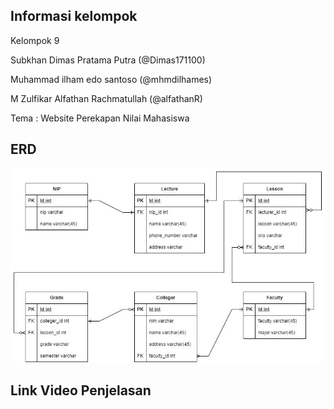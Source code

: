 ## Informasi kelompok

Kelompok 9

Subkhan Dimas Pratama Putra (@Dimas171100)

Muhammad ilham edo santoso (@mhmdilhames)

M Zulfikar Alfathan Rachmatullah (@alfathanR)

Tema : Website Perekapan Nilai Mahasiswa


## ERD
![ERD Website Perekapan Nilai Mahasiswa](public/erd.jpg)


## Link Video Penjelasan 
